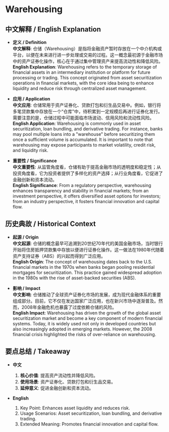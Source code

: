 # Warehousing

## 中文解释 / English Explanation

* **定义 / Definition**  
  **中文解释**: 仓储（Warehousing）是指将金融资产暂时存放在一个中介机构或平台，以便在未来进行进一步处理或交易的过程。这一概念最初源于金融市场中的资产证券化操作，核心在于通过集中管理资产来提高流动性和降低风险。  
  **English Explanation**: Warehousing refers to the temporary storage of financial assets in an intermediary institution or platform for future processing or trading. This concept originated from asset securitization operations in financial markets, with the core idea being to enhance liquidity and reduce risk through centralized asset management.

* **应用 / Application**  
  **中文应用**: 仓储常用于资产证券化、贷款打包和衍生品交易中。例如，银行将多笔贷款集中存放在一个“仓库”中，待积累到一定规模后再进行证券化发行。需要注意的是，仓储过程中可能面临市场波动、信用风险和流动性风险。  
  **English Application**: Warehousing is commonly used in asset securitization, loan bundling, and derivative trading. For instance, banks may pool multiple loans into a "warehouse" before securitizing them once a sufficient volume is accumulated. It is important to note that warehousing may expose participants to market volatility, credit risk, and liquidity risk.

* **重要性 / Significance**  
  **中文重要性**: 从监管角度看，仓储有助于提高金融市场的透明度和稳定性；从投资角度看，它为投资者提供了多样化的资产选择；从行业角度看，它促进了金融创新和资本流动。  
  **English Significance**: From a regulatory perspective, warehousing enhances transparency and stability in financial markets; from an investment perspective, it offers diversified asset options for investors; from an industry perspective, it fosters financial innovation and capital flow.

## 历史典故 / Historical Context

* **起源 / Origin**  
  **中文起源**: 仓储的概念最早可追溯到20世纪70年代的美国金融市场，当时银行开始将住房抵押贷款集中存放以便进行证券化操作。这一做法在1980年代随着资产支持证券（ABS）的兴起而得到广泛应用。  
  **English Origin**: The concept of warehousing dates back to the U.S. financial markets in the 1970s when banks began pooling residential mortgages for securitization. This practice gained widespread adoption in the 1980s with the rise of asset-backed securities (ABS).

* **影响 / Impact**  
  **中文影响**: 仓储推动了全球资产证券化市场的发展，成为现代金融体系的重要组成部分。目前，它不仅在发达国家广泛应用，也在新兴市场中逐渐普及。然而，2008年金融危机也暴露了过度依赖仓储的风险。  
  **English Impact**: Warehousing has driven the growth of the global asset securitization market and become a key component of modern financial systems. Today, it is widely used not only in developed countries but also increasingly adopted in emerging markets. However, the 2008 financial crisis highlighted the risks of over-reliance on warehousing.

## 要点总结 / Takeaway

* **中文**  
  1. **核心价值**: 提高资产流动性并降低风险。  
  2. **使用场景**: 资产证券化、贷款打包和衍生品交易。  
  3. **延伸意义**: 促进金融创新和资本流动。

* **English**  
  1. Key Point: Enhances asset liquidity and reduces risk.  
  2. Usage Scenarios: Asset securitization, loan bundling, and derivative trading.  
  3. Extended Meaning: Promotes financial innovation and capital flow.